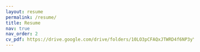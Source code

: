 ```yaml
---
layout: resume
permalink: /resume/
title: Resume
nav: true
nav_order: 2
cv_pdf: https://drive.google.com/drive/folders/10LO3pCFAQxJTWRD4f6NP3yYYvGZviS2n?usp=drive_link
---
```

